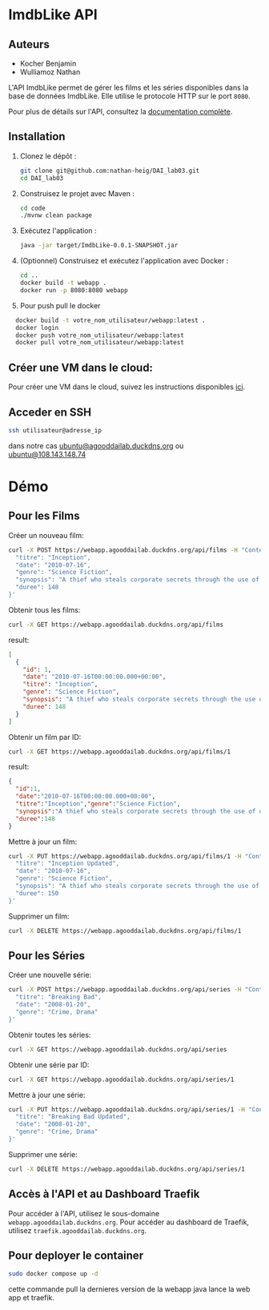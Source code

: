 # ImdbLike API
## Auteurs

- Kocher Benjamin
- Wulliamoz Nathan

L'API ImdbLike permet de gérer les films et les séries disponibles dans la base de données ImdbLike. Elle utilise le protocole HTTP sur le port `8080`.

Pour plus de détails sur l'API, consultez la [documentation complète](apiDoc.md).

## Installation

1. Clonez le dépôt :
    ```sh
    git clone git@github.com:nathan-heig/DAI_lab03.git
    cd DAI_lab03
    ```

2. Construisez le projet avec Maven :
    ```sh
    cd code
    ./mvnw clean package
    ```

3. Exécutez l'application :
    ```sh
    java -jar target/ImdbLike-0.0.1-SNAPSHOT.jar
    ```

4. (Optionnel) Construisez et exécutez l'application avec Docker :
    ```sh
    cd ..
    docker build -t webapp .
    docker run -p 8080:8080 webapp
    ```

5. Pour push pull le docker
  ```sh
    docker build -t votre_nom_utilisateur/webapp:latest .
    docker login
    docker push votre_nom_utilisateur/webapp:latest
    docker pull votre_nom_utilisateur/webapp:latest
  ```


## Créer une VM dans le cloud:
Pour créer une VM dans le cloud, suivez les instructions disponibles [ici](https://github.com/heig-vd-dai-course/heig-vd-dai-course/blob/main/20-ssh-and-scp/COURSE_MATERIAL.md).


## Acceder en SSH
```sh
ssh utilisateur@adresse_ip
```
dans notre cas ubuntu@agooddailab.duckdns.org ou ubuntu@108.143.148.74



# Démo
## Pour les Films

Créer un nouveau film:
```sh
curl -X POST https://webapp.agooddailab.duckdns.org/api/films -H "Content-Type: application/json" -d '{
  "titre": "Inception",
  "date": "2010-07-16",
  "genre": "Science Fiction",
  "synopsis": "A thief who steals corporate secrets through the use of dream-sharing technology.",
  "duree": 148
}'
```

Obtenir tous les films:
```sh
curl -X GET https://webapp.agooddailab.duckdns.org/api/films
```
result:
```json
[
  {
    "id": 1,
    "date": "2010-07-16T00:00:00.000+00:00",
    "titre": "Inception",
    "genre": "Science Fiction",
    "synopsis": "A thief who steals corporate secrets through the use of dream-sharing technology.",
    "duree": 148
  }
]
```

Obtenir un film par ID:
```sh
curl -X GET https://webapp.agooddailab.duckdns.org/api/films/1
```
result:
```json
{
  "id":1,
  "date":"2010-07-16T00:00:00.000+00:00",
  "titre":"Inception","genre":"Science Fiction",
  "synopsis":"A thief who steals corporate secrets through the use of dream-sharing technology.",
  "duree":148
}
```

Mettre à jour un film:
```sh
curl -X PUT https://webapp.agooddailab.duckdns.org/api/films/1 -H "Content-Type: application/json" -d '{
  "titre": "Inception Updated",
  "date": "2010-07-16",
  "genre": "Science Fiction",
  "synopsis": "A thief who steals corporate secrets through the use of dream-sharing technology.",
  "duree": 150
}'
```

Supprimer un film:
```sh
curl -X DELETE https://webapp.agooddailab.duckdns.org/api/films/1
```

## Pour les Séries

Créer une nouvelle série:
```sh
curl -X POST https://webapp.agooddailab.duckdns.org/api/series -H "Content-Type: application/json" -d '{
  "titre": "Breaking Bad",
  "date": "2008-01-20",
  "genre": "Crime, Drama"
}'
```

Obtenir toutes les séries:
```sh
curl -X GET https://webapp.agooddailab.duckdns.org/api/series
```

Obtenir une série par ID:
```sh
curl -X GET https://webapp.agooddailab.duckdns.org/api/series/1
```

Mettre à jour une série:
```sh
curl -X PUT https://webapp.agooddailab.duckdns.org/api/series/1 -H "Content-Type: application/json" -d '{
  "titre": "Breaking Bad Updated",
  "date": "2008-01-20",
  "genre": "Crime, Drama"
}'
```

Supprimer une série:
```sh
curl -X DELETE https://webapp.agooddailab.duckdns.org/api/series/1
```

## Accès à l'API et au Dashboard Traefik

Pour accéder à l'API, utilisez le sous-domaine `webapp.agooddailab.duckdns.org`. Pour accéder au dashboard de Traefik, utilisez `traefik.agooddailab.duckdns.org`.


## Pour deployer le container
```sh
sudo docker compose up -d
```
cette commande pull la dernieres version de la webapp java lance la web app et traefik.

